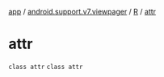 [app](../../../index.md) / [android.support.v7.viewpager](../../index.md) / [R](../index.md) / [attr](./index.md)

# attr

`class attr`
`class attr`